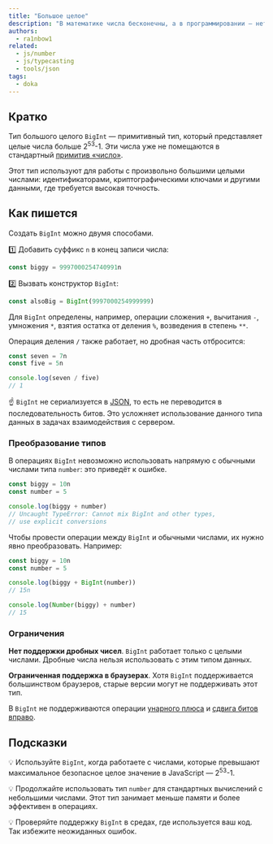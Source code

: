 ```yaml
---
title: "Большое целое"
description: "В математике числа бесконечны, а в программировании — нет. Если число не влезает в стандартный `number`, то есть его старший брат."
authors:
  - ra1nbow1
related:
  - js/number
  - js/typecasting
  - tools/json
tags:
  - doka
---
```


## Кратко

Тип большого целого `BigInt` — примитивный тип, который представляет целые числа больше 2<sup>53</sup>-1. Эти числа уже не помещаются в стандартный [примитив «число»](/js/number/).

Этот тип используют для работы с произвольно большими целыми числами: идентификаторами, криптографическими ключами и другими данными, где требуется высокая точность.

## Как пишется

Создать `BigInt` можно двумя способами.

1️⃣ Добавить суффикс `n` в конец записи числа:

```js
const biggy = 9997000254740991n
```

2️⃣ Вызвать конструктор `BigInt`:

```js
const alsoBig = BigInt(9997000254999999)
```

Для `BigInt` определены, например, операции сложения `+`, вычитания `-`, умножения `*`, взятия остатка от деления `%`, возведения в степень `**`.

Операция деления `/` также работает, но дробная часть отбросится:

```js
const seven = 7n
const five = 5n

console.log(seven / five)
// 1
```

<aside>

☝️ `BigInt` не сериализуется в [JSON](/tools/json/), то есть не переводится в последовательность битов. Это усложняет использование данного типа данных в задачах взаимодействия с сервером.

</aside>

### Преобразование типов

В операциях `BigInt` невозможно использовать напрямую с обычными числами типа `number`: это приведёт к ошибке.

```js
const biggy = 10n
const number = 5

console.log(biggy + number)
// Uncaught TypeError: Cannot mix BigInt and other types,
// use explicit conversions
```

Чтобы провести операции между `BigInt` и обычными числами, их нужно явно преобразовать. Например:

```js
const biggy = 10n
const number = 5

console.log(biggy + BigInt(number))
// 15n

console.log(Number(biggy) + number)
// 15
```

### Ограничения

**Нет поддержки дробных чисел**. `BigInt` работает только с целыми числами. Дробные числа нельзя использовать с этим типом данных.

**Ограниченная поддержка в браузерах**. Хотя `BigInt` поддерживается большинством браузеров, старые версии могут не поддерживать этот тип.

В `BigInt` не поддерживаются операции [унарного плюса](https://developer.mozilla.org/en-US/docs/Web/JavaScript/Reference/Operators/Unary_plus) и [сдвига битов вправо](https://developer.mozilla.org/en-US/docs/Web/JavaScript/Reference/Operators/Unsigned_right_shift).

## Подсказки

💡 Используйте `BigInt`, когда работаете с числами, которые превышают максимальное безопасное целое значение в JavaScript — 2<sup>53</sup>-1.

💡 Продолжайте использовать тип `number` для стандартных вычислений с небольшими числами. Этот тип занимает меньше памяти и более эффективен в операциях.

💡 Проверяйте поддержку `BigInt` в средах, где используется ваш код. Так избежите неожиданных ошибок.
